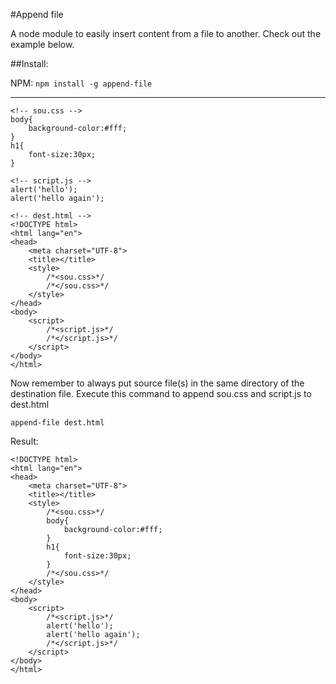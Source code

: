 #Append file

A node module to easily insert content from a file to another. Check out the example below.

##Install:

NPM: `npm install -g append-file`



---

```
<!-- sou.css -->
body{
    background-color:#fff;
}
h1{
    font-size:30px;
}

<!-- script.js -->
alert('hello');
alert('hello again');

<!-- dest.html -->
<!DOCTYPE html>
<html lang="en">
<head>
    <meta charset="UTF-8">
    <title></title>
    <style>
        /*<sou.css>*/
        /*</sou.css>*/
    </style>
</head>
<body>
    <script>
        /*<script.js>*/
        /*</script.js>*/
    </script>
</body>
</html>
```

Now remember to always put source file(s) in the same directory of the destination file. Execute this command to append sou.css and script.js to dest.html
 
`append-file dest.html`

Result:

```
<!DOCTYPE html>
<html lang="en">
<head>
    <meta charset="UTF-8">
    <title></title>
    <style>
        /*<sou.css>*/
        body{
            background-color:#fff;
        }
        h1{
            font-size:30px;
        }
        /*</sou.css>*/
    </style>
</head>
<body>
    <script>
        /*<script.js>*/
        alert('hello');
        alert('hello again');
        /*</script.js>*/
    </script>
</body>
</html>
```

 
